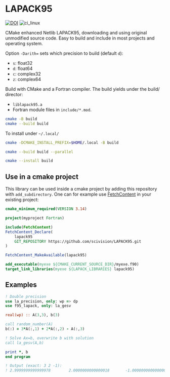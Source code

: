 # LAPACK95

[![DOI](https://zenodo.org/badge/162024736.svg)](https://zenodo.org/badge/latestdoi/162024736)
![ci_linux](https://github.com/scivision/lapack95/workflows/ci_linux/badge.svg)

CMake enhanced Netlib LAPACK95, downloading and using original unmodified source code.
Easy to build and include in most projects and operating system.

Option `-Darith=` sets which precision to build (default `d`):

* `s`: float32
* `d`: float64
* `c`: complex32
* `z`: complex64

Build with CMake and a Fortran compiler.
The build yields under the build/ director:

* `liblapack95.a`
* Fortran module files in `include/*.mod`.

```sh
cmake -B build
cmake --build build
```

To install under `~/.local/`

```sh
cmake -DCMAKE_INSTALL_PREFIX=$HOME/.local -B build

cmake --build build --parallel

cmake --install build
```

## Use in a cmake project

This library can be used inside a cmake project by adding this repository with `add_subdirectory`.
One can for example use
[FetchContent](https://cmake.org/cmake/help/latest/module/FetchContent.html) in your existing project:
```cmake
cmake_minimum_required(VERSION 3.14)

project(myproject Fortran)

include(FetchContent)
FetchContent_Declare(
    lapack95
    GIT_REPOSITORY https://github.com/scivision/LAPACK95.git
)

FetchContent_MakeAvailable(lapack95)

add_executable(myexe ${CMAKE_CURRENT_SOURCE_DIR}/myexe.f90)
target_link_libraries(myexe ${LAPACK_LIBRARIES} lapack95)
```

## Examples

```fortran
! Double precision
use la_precision, only: wp => dp
use f95_lapack, only: la_gesv

real(wp) :: A(3,3), b(3)

call random_number(A)
b(:) = 3*A(:,1) + 2*A(:,2) - A(:,3)

! Solve Ax=b, overwrite b with solution
call la_gesv(A,b)

print *, b
end program

! Output (exact: 3 2 -1):
! 2.9999999999999978        2.0000000000000018       -1.0000000000000004
```
